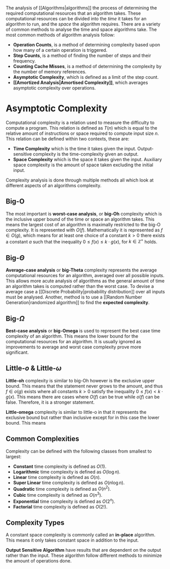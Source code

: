 The analysis of [[Algorithms|algorithms]] the process of determining the required computational resources that an algorithm takes. These computational resources can be divided into the *time* it takes for an algorithm to run, and the *space* the algorithm requires. There are a variety of common methods to analyse the time and space algorithms take. The most common methods of algorithm analysis follow:
- **Operation Counts**, is a method of determining complexity based upon how many of a certain operation is triggered.
- **Step Counts**, is a method of finding the number of steps and their frequency.
- **Counting Cache Misses**, is a method of determining the complexity by the number of memory references.
- **Asymptotic Complexity**, which is defined as a limit of the step count.
- **[[Amortized Analysis|Amortised Complexity]]**, which averages asymptotic complexity over operations.

# Asymptotic Complexity
Computational complexity is a relation used to measure the difficulty to compute a program. This relation is defined as $T(n)$ which is equal to the relative amount of instructions  or space required to compute input size $n$. This relation can be defined within two contexts, these are:
- **Time Complexity** which is the time it takes given the input. Output-sensitive complexity is the time-complexity given an output.
- **Space Complexity** which is the space it takes given the input. Auxiliary space complexity is the amount of space taken excluding the initial input.

Complexity analysis is done through multiple methods all which look at different aspects of an algorithms complexity.

## Big-O
The most important is **worst-case analysis**, or **big-Oh** complexity which is the inclusive upper bound of the time or space an algorithm takes. This means the largest cost of an algorithm is maximally restricted to the big-O complexity. It is represented with $O(f)$. Mathematically it is represented as $f \in O(g)$, which means for at least one choice of a constant $k>0$ there exists a constant $a$ such that the inequality $0 \leq f(x) \leq k\cdot g(x)$, for $k \in \mathbb{Z}^+$ holds.

## Big-$\Theta$
**Average-case analysis** or **big-Theta** complexity represents the average computational resources for an algorithm, averaged over all possible inputs. This allows more acute analysis of algorithms as the general amount of time an algorithm takes is computed rather than the worst case. To devise a average case a [[Discrete Probability|probability distribution]] over all inputs must be analysed. Another, method is to use a [[Random Number Generation|randomized algorithm]] to find the **expected complexity**.

## Big-$\Omega$
**Best-case analysis** or **big-Omega** is used to represent the best case time complexity of an algorithm. This means the lower bound for the computational resources for an algorithm. It is usually ignored as improvements to average and worst case complexity prove more significant.

## Little-$o$ & Little-$\omega$
**Little-oh** complexity is similar to big-Oh however is the exclusive upper bound. This means that the statement never grows to the amount, and thus $f\in o(g)$ exists where all constants $k>0$ satisfy the inequality $0 \leq f(x)<k\cdot g(x)$. This means there are cases where $O(f)$ can be true while $o(f)$ can be false. Therefore, it is a stronger statement.

**Little-omega** complexity is similar to little-o in that it represents the exclusive bound but rather than inclusive except for in this case the lower bound. This means

## Common Complexities
Complexity can be defined with the following classes from smallest to largest:
- **Constant** time complexity is defined as $O(1)$.
- **Logarithmic** time complexity is defined as $O(\log n)$.
- **Linear** time complexity is defined as $O(n)$.
- **Super Linear** time complexity is defined as $O(n\log n)$.
- **Quadratic** time complexity is defined as $O(n^2)$.
- **Cubic** time complexity is defined as $O(n^3)$.
- **Exponential** time complexity is defined as $O(2^n)$.
- **Factorial** time complexity is defined as $O(2!)$.

## Complexity Types
A constant space complexity is commonly called an **in-place** algorithm. This means it only takes constant space in addition to the input.

**Output Sensitive Algorithm** have results that are dependent on the output rather than the input. These algorithm follow different methods to minimize the amount of operations done.
